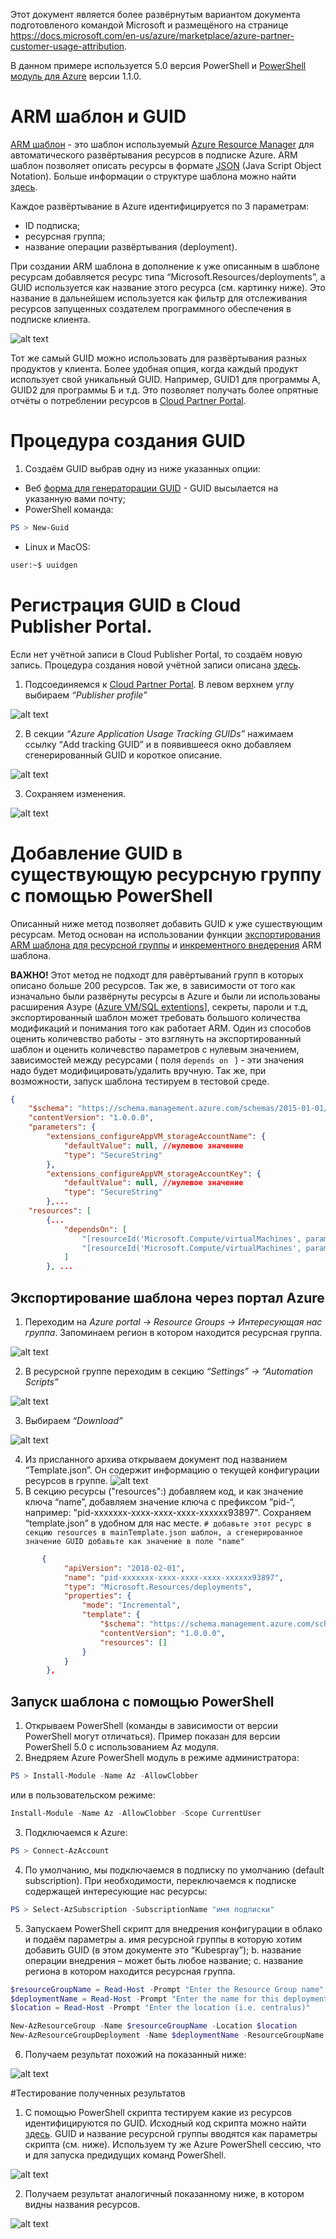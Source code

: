 Этот документ является более развёрнутым вариантом документа подготовленого командой Microsoft и размещёного на  странице https://docs.microsoft.com/en-us/azure/marketplace/azure-partner-customer-usage-attribution. 

В данном примере используется 5.0 версия PowerShell и [PоwerShell модуль для Azure](https://docs.microsoft.com/en-us/powershell/azure/overview?view=azps-1.2.0) версии 1.1.0. 

# ARM шаблон и GUID
[ARM шаблон](https://docs.microsoft.com/en-us/azure/templates/) - это шаблон используемый [Azure Resource Manager](https://docs.microsoft.com/en-us/azure/azure-resource-manager/resource-group-overview) для автоматического развёртывания ресурсов в подписке Azure. ARM шаблон позволяет описать ресурсы в формате [JSON](https://json.org/) (Java Script Object Notation). Больше информации о структуре шаблона можно найти [здесь](https://docs.microsoft.com/en-us/azure/azure-resource-manager/resource-group-authoring-templates).

Каждое развёртывание в Azure идентифицируется по 3 параметрам: 
* ID подпискa;
* ресурснaя группа;
* название операции развёртывания (deployment).

При создании ARM шаблона в дополнение к уже описанным в шаблоне ресурсам добавляется ресурс типа  “Microsoft.Resources/deployments”, a GUID используется как название этого ресурса (см. картинку ниже).  Это название в дальнейшем используется как фильтр для отслеживания ресурсов запущенных создателем программного обеспечения в подписке клиента.

![alt text](https://github.com/LTUTE/ARM-ISV-GUID/blob/master/Pictures/delploy-resourse.jpg)

Тот же самый GUID можно использовать для развёртывания разных продуктов у клиента. Более удобная опция, когда каждый продукт использует свой уникальный GUID. Например, GUID1 для программы А, GUID2 для программы Б и т.д. Это позволяет получать более опрятные отчёты о потреблении ресурсов в [Cloud Partner Portal](https://cloudpartner.azure.com/).

# Процедура создания GUID

1.	Создаём GUID выбрав одну из ниже указанных опции:
* Веб [форма для генераторации GUID](https://forms.office.com/Pages/ResponsePage.aspx?id=v4j5cvGGr0GRqy180BHbR3i8TQB_XnRAsV3-7XmQFpFUMVRVVFFLTDFLS0E2QzNYSkFZR1U3WVJCTSQlQCN0PWcu) - GUID высылается на указанную вами почту;
* PowerShell команда: 
```PowerShell 
PS > New-Guid 
```
* Linux и MacOS: 
```bash 
user:~$ uuidgen
```

# Регистрация GUID в Cloud Publisher Portal. 
Если нет учётной записи в Cloud Publisher Portal, то создаём новую запись. Процедура создания новой учётной записи описана [здесь](https://docs.microsoft.com/en-us/azure/marketplace/become-publisher). 


1. Подсоединяемся к [Cloud Partner Portal](https://cloudpartner.azure.com/). В  левом верхнем углу выбираем *“Publisher profile”*

![alt text](https://github.com/LTUTE/ARM-ISV-GUID/blob/master/Pictures/publisherprofile.png)

2. В секции *“Azure Application Usage Tracking GUIDs”* нажимаем ссылку “Add tracking GUID” и в появившееся окно добавляем сгенерированный GUID и короткое описание.

![alt text](https://github.com/LTUTE/ARM-ISV-GUID/blob/master/Pictures/App-usage-tracking-guid.png)

3. Сохраняем изменения.

![alt text](https://github.com/LTUTE/ARM-ISV-GUID/blob/master/Pictures/save-guid.png)

# Добавление GUID в существующую ресурсную группу с помощью PowerShell
Описанный ниже метод позволяет добавить GUID к уже сушествующим ресурсам. Метод основан на использовании функции [экспортирования ARM шаблона для ресурсной группы](https://docs.microsoft.com/en-us/azure/azure-resource-manager/resource-manager-export-template#export-the-template-from-resource-group) и [инкрементного внедерения](https://docs.microsoft.com/en-us/azure/azure-resource-manager/deployment-modes) ARM шаблона. 

__ВАЖНО!__ Этот метод не подходт для равёртываний групп в которых описано больше 200 ресурсов. Так же, в зависимости от того как изначально были развёрнуты ресурсы в Azure и были ли использованы расширения Азуре ([Azure VM/SQL extentions](https://docs.microsoft.com/en-us/azure/azure-resource-manager/resource-manager-tutorial-deploy-vm-extensions)], секреты, пароли и т.д, экспортированный шаблон может требовать большого количества модификаций и понимания того как работает ARM. Один из способов оценить количевство работы - это взглянуть на экспортированный шаблон и оценить количевство параметров с нулевым значением, зависимостей между ресурсами ( поля ```depends on ``` ) - эти значения надо будет модифицировать/удалить вручную. Так же, при возможности, запуск шаблона тестируем в тестовой среде.

```json
{
    "$schema": "https://schema.management.azure.com/schemas/2015-01-01/deploymentTemplate.json#",
    "contentVersion": "1.0.0.0",
    "parameters": {
        "extensions_configureAppVM_storageAccountName": {
            "defaultValue": null, //нулевое значение
            "type": "SecureString"
        },
        "extensions_configureAppVM_storageAccountKey": {
            "defaultValue": null, //нулевое значение
            "type": "SecureString"
        },...
	"resources": [
        {...
            "dependsOn": [
                "[resourceId('Microsoft.Compute/virtualMachines', parameters('virtualMachines_appvm_0_name'))]",
                "[resourceId('Microsoft.Compute/virtualMachines', parameters('virtualMachines_appvm_1_name'))]"
            ]
	    }, ...
```
	
## Экспортирование шаблона через портал Azure
1.	Переходим на *Azure portal -> Resource Groups -> Интересующая нас группа*. Запоминаем регион в котором находится ресурсная группа.

![alt text](https://github.com/LTUTE/ARM-ISV-GUID/blob/master/Pictures/RG.png)
 
2.	В ресурсной группе переходим в секцию *“Settings” -> “Automation Scripts”*

 ![alt text](https://github.com/LTUTE/ARM-ISV-GUID/blob/master/Pictures/automationscript.png)
 
3.	Выбираем *“Download”*

 ![alt text](https://github.com/LTUTE/ARM-ISV-GUID/blob/master/Pictures/download_tempalte.png)
 
4.	Из присланного архива открываем документ под названием “Template.json”. Он содержит информацию о текущей конфигурации ресурсов в группе.
 ![alt text](https://github.com/LTUTE/ARM-ISV-GUID/blob/master/Pictures/templatezip.png)
5.	 В секцию ресурсы ("resources":)  добавляем код, и как значение ключа “name”, добавляем значение ключа с префиксом “pid-“, например: "pid-xxxxxxx-xxxx-xxxx-xxxx-xxxxxx93897". Сохраняем “template.json” в удобном для нас месте.
`# добавьте этот ресурс в секцию resources в mainTemplate.json шаблон, а сгенерированное значение GUID добавьте как значение в поле "name" `
```json
       { 
            "apiVersion": "2018-02-01",
            "name": "pid-xxxxxxx-xxxx-xxxx-xxxx-xxxxxx93897", 
            "type": "Microsoft.Resources/deployments",
            "properties": {
                "mode": "Incremental",
                "template": {
                    "$schema": "https://schema.management.azure.com/schemas/2015-01-01/deploymentTemplate.json#",
                    "contentVersion": "1.0.0.0",
                    "resources": []
                }
            }
        },
```
## Запуск шаблона с помощью PowerShell

1.	Открываем PowerShell (команды в зависимости от версии PowerShell могут отличаться). Пример показан для версии PowerShell 5.0 с использованием Az модуля. 
2.	Внедряем Azure PowerShell модуль в режиме администратора: 
```PowerShell
PS > Install-Module -Name Az -AllowClobber
```
или в пользовательском режиме:
```PowerShell
Install-Module -Name Az -AllowClobber -Scope CurrentUser
```
3.	Подключаемся к Аzure: 
```PowerShell
PS > Connect-AzAccount
```
4.	По умолчанию, мы подключаемся в подписку по умолчанию (default subscription). При необходимости, переключаемся к подписке содержащей интересующие нас ресурсы: 
```PowerShell
PS > Select-AzSubscription -SubscriptionName "имя подписки" 
```
5.	Запускаем PowerShell скрипт для внедрения конфигурации в облако и подаём параметры 
  a.	имя ресурсной группы в которую хотим добавить GUID (в этом документе это “Kubespray”);
  b.	название операции внедрения – может быть любое название;
  c.	название региона в котором находится ресурсная группа.
```PowerShell
$resourceGroupName = Read-Host -Prompt "Enter the Resource Group name"
$deploymentName = Read-Host -Prompt "Enter the name for this deployment"
$location = Read-Host -Prompt "Enter the location (i.e. centralus)"

New-AzResourceGroup -Name $resourceGroupName -Location $location
New-AzResourceGroupDeployment -Name $deploymentName -ResourceGroupName $resourceGroupName -TemplateFile "путь к файлу template.json" -Mode Incremental
```
6.	Получаем результат похожий на показанный ниже:

 ![alt text](https://github.com/LTUTE/ARM-ISV-GUID/blob/master/Pictures/ps-arm-deploy.png)
 
 #Тестирование полученных результатов
1.	С помощью PowerShell скрипта тестируем какие из ресурсов идентифицируются по GUID. Исходный код скрипта можно найти [здесь](https://gist.github.com/stuartleeks/ed84b0cc242b0abed85a9aea0b032fc3). GUID и название ресурсной группы вводятся как параметры скрипта (см. ниже). Используем ту же Azure PowerShell сессию, что и для запуска предидущих команд PowerShell.

 ![alt text](https://github.com/LTUTE/ARM-ISV-GUID/blob/master/Pictures/ps-guid-test.png)
 
2. Получаем результат аналогичный показанному ниже, в котором видны названия ресурсов.
	
 ![alt text](https://github.com/LTUTE/ARM-ISV-GUID/blob/master/Pictures/ps-guid-test-result.png)


